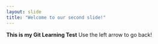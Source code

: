 ```yaml
---
layout: slide
title: "Welcome to our second slide!"
---
```

__This is my Git Learning Test__
Use the left arrow to go back!
